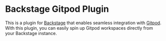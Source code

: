 # Backstage Gitpod Plugin

This is a plugin for [Backstage](https://backstage.io/) that enables seamless integration with [Gitpod](https://www.gitpod.io/). With this plugin, you can easily spin up Gitpod workspaces directly from your Backstage instance.